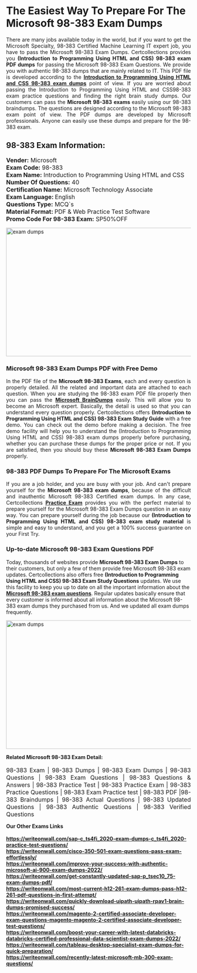 <h1>The Easiest Way To Prepare For The Microsoft 98-383 Exam Dumps</h1> <p style="text-align:justify">There are many jobs available today in the world, but if you want to get the Microsoft Specialty, 98-383 Certified Machine Learning IT expert job, you have to pass the Microsoft 98-383 Exam Dumps. Certcollections provides you <strong>(Introduction to Programming Using HTML and CSS) 98-383 exam PDF dumps</strong> for passing the Microsoft 98-383 Exam Questions. We provide you with authentic 98-383 dumps that are mainly related to IT. This PDF file is developed according to the <a href="https://www.certsofficial.com/microsoft/98-383-questions"><strong>Introduction to Programming Using HTML and CSS 98-383 exam dumps</strong></a> point of view. If you are worried about passing the Introduction to Programming Using HTML and CSS98-383 exam practice questions and finding the right brain study dumps. Our customers can pass the <strong>Microsoft 98-383 exams </strong>easily using our 98-383 braindumps. The questions are designed according to the Microsoft 98-383 exam point of view. The PDF dumps are developed by Microsoft professionals. Anyone can easily use these dumps and prepare for the 98-383 exam.</p> <h2><strong>98-383 Exam Information:</strong></h2> <p><span style="font-size:16px"><strong>Vender:</strong> Microsoft<br /> <strong>Exam Code:</strong> 98-383<br /> <strong>Exam Name:</strong> Introduction to Programming Using HTML and CSS<br /> <strong>Number Of Questions:</strong> 40<br /> <strong>Certification Name:</strong> Microsoft Technology Associate<br /> <strong>Exam Language: </strong>English<br /> <strong>Questions Type:</strong> MCQ`s<br /> <strong>Material Format: </strong>PDF & Web Practice Test Software<br /> <strong>Promo Code For 98-383 Exam:</strong> SP50%OFF</span></p> <p><a href="https://www.certsofficial.com/microsoft/98-383-questions" rel="no-follow"><img alt="exam dumps" src="https://www.certcollections.com/uploads/content/certsofficial.jpg" style="height:350px; width:750px" /></a></p> <h3><strong>Microsoft 98-383 Exam Dumps PDF with Free Demo</strong></h3> <p style="text-align:justify">In the PDF file of the <strong>Microsoft 98-383 Exams</strong>, each and every question is properly detailed. All the related and important data are attached to each question. When you are studying the 98-383 exam PDF file properly then you can pass the <a href="https://www.certsofficial.com/microsoft-dumps"><strong>Microsoft BrainDumps</strong></a> easily. This will allow you to become an Microsoft expert. Basically, the detail is used so that you can understand every question properly. Certcollections offers <strong>(Introduction to Programming Using HTML and CSS) 98-383 Exam Study Guide</strong> with a free demo. You can check out the demo before making a decision. The free demo facility will help you to understand the (Introduction to Programming Using HTML and CSS) 98-383 exam dumps properly before purchasing, whether you can purchase these dumps for the proper price or not. If you are satisfied, then you should buy these <strong>Microsoft 98-383 Exam Dumps</strong> properly.</p> <h3><strong>98-383 PDF Dumps To Prepare For The Microsoft Exams</strong></h3> <p style="text-align:justify">If you are a job holder, and you are busy with your job. And can't prepare yourself for the <strong>Microsoft 98-383 exam dumps</strong>, because of the difficult and inauthentic Microsoft 98-383 Certified exam dumps. In any case, Certcollections <strong><a href="https://www.certsofficial.com/">Practice Exam</a></strong> provides you with the perfect material to prepare yourself for the Microsoft 98-383 Exam Dumps question in an easy way. You can prepare yourself during the job because our <strong>(Introduction to Programming Using HTML and CSS) 98-383 exam study material</strong> is simple and easy to understand, and you get a 100% success guarantee on your First Try.</p> <h3><strong>Up-to-date Microsoft 98-383 Exam Questions PDF</strong></h3> <p>Today, thousands of websites provide <strong>Microsoft 98-383 Exam Dumps</strong> to their customers, but only a few of them provide free Microsoft 98-383 exam updates. Certcollections also offers free <strong>(Introduction to Programming Using HTML and CSS) 98-383 Exam Study Questions</strong> updates. We use this facility to keep you up to date on all the important information about the <a href="https://www.certsofficial.com/microsoft/98-383-questions"><strong>Microsoft 98-383 exam questions</strong></a>. Regular updates basically ensure that every customer is informed about all information about the Microsoft 98-383 exam dumps they purchased from us. And we updated all exam dumps frequently.</p> <p><a href="https://www.certsofficial.com/microsoft/98-383-questions"><img alt="exam dumps " src="https://www.certcollections.com/uploads/content/certsofficial2.jpg" style="height:350px; width:750px" /></a></p> <p style="text-align:justify"><span style="font-size:14px"><strong>Related Microsoft 98-383 Exam Detail:</strong></span><br /> <br /> <span style="font-size:16px">98-383 Exam | 98-383 Dumps | 98-383 Exam Dumps | 98-383 Questions | 98-383 Exam Questions | 98-383 Questions & Answers | 98-383 Practice Test | 98-383 Practice Exam | 98-383 Practice Questions | 98-383 Exam Practice test | 98-383 PDF |98-383 Braindumps | 98-383 Actual Questions | 98-383 Updated Questions | 98-383 Authentic Questions | 98-383 Verified Questions</span></p>	<b> Our Other Exams Links<br><br>
  <a href='https://writeonwall.com/sap-c_ts4fi_2020-exam-dumps-c_ts4fi_2020-practice-test-questions/' >https://writeonwall.com/sap-c_ts4fi_2020-exam-dumps-c_ts4fi_2020-practice-test-questions/</a><br>
<a href='https://writeonwall.com/cisco-350-501-exam-questions-pass-exam-effortlessly/' >https://writeonwall.com/cisco-350-501-exam-questions-pass-exam-effortlessly/</a><br>
<a href='https://writeonwall.com/improve-your-success-with-authentic-microsoft-ai-900-exam-dumps-2022/' >https://writeonwall.com/improve-your-success-with-authentic-microsoft-ai-900-exam-dumps-2022/</a><br>
<a href='https://writeonwall.com/get-constantly-updated-sap-p_tsec10_75-exam-dumps-pdf/' >https://writeonwall.com/get-constantly-updated-sap-p_tsec10_75-exam-dumps-pdf/</a><br>
<a href='https://writeonwall.com/most-current-h12-261-exam-dumps-pass-h12-261-pdf-questions-in-first-attempt/' >https://writeonwall.com/most-current-h12-261-exam-dumps-pass-h12-261-pdf-questions-in-first-attempt/</a><br>
<a href='https://writeonwall.com/quickly-download-uipath-uipath-rpav1-brain-dumps-promised-success/' >https://writeonwall.com/quickly-download-uipath-uipath-rpav1-brain-dumps-promised-success/</a><br>
<a href='https://writeonwall.com/magento-2-certified-associate-developer-exam-questions-magento-magento-2-certified-associate-developer-test-questions/' >https://writeonwall.com/magento-2-certified-associate-developer-exam-questions-magento-magento-2-certified-associate-developer-test-questions/</a><br>
<a href='https://writeonwall.com/boost-your-career-with-latest-databricks-databricks-certified-professional-data-scientist-exam-dumps-2022/' >https://writeonwall.com/boost-your-career-with-latest-databricks-databricks-certified-professional-data-scientist-exam-dumps-2022/</a><br>
<a href='https://writeonwall.com/tableau-desktop-specialist-exam-dumps-for-quick-preparation/' >https://writeonwall.com/tableau-desktop-specialist-exam-dumps-for-quick-preparation/</a><br>
<a href='https://writeonwall.com/recently-latest-microsoft-mb-300-exam-questions/' >https://writeonwall.com/recently-latest-microsoft-mb-300-exam-questions/</a><br>
